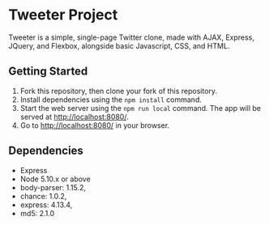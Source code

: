 # Tweeter Project

Tweeter is a simple, single-page Twitter clone, made with AJAX, Express, JQuery, and Flexbox, alongside basic Javascript, CSS, and HTML.

## Getting Started
1. Fork this repository, then clone your fork of this repository.
2. Install dependencies using the `npm install` command.
3. Start the web server using the `npm run local` command. The app will be served at <http://localhost:8080/>.
4. Go to <http://localhost:8080/> in your browser.

## Dependencies

- Express
- Node 5.10.x or above
- body-parser: 1.15.2,
- chance: 1.0.2,
- express: 4.13.4,
- md5: 2.1.0
